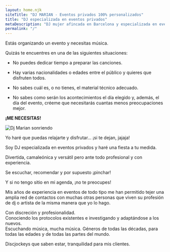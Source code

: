 ```yaml
---
layout: home.njk
siteTitle: "DJ MARIAN - Eventos privados 100% personalizados"
title: "DJ especializada en eventos privados"
metaDescription: "DJ mujer afincada en Barcelona y especializada en eventos privados. Servicio 100% personalizado. Equipo audiovisual propio. Música sin etiquetas. Be Water My Friend."
permalink: "/"
---
```


Estás organizando un evento y necesitas música.

Quizás te encuentres en una de las siguientes situaciones:

 - No puedes dedicar tiempo a preparar las canciones.  
  
 - Hay varias nacionalidades o edades entre el público y quieres que disfruten todos.  
  
 - No sabes cuál es, o no tienes, el material técnico adecuado.  
  
 - No sabes como serán los acontecimientos el día elegido y, además, el día del evento, créeme que necesitarás cuantas menos preocupaciones mejor.

**¡ME NECESITAS!**

<img loading="lazy" src="/assets/images/sonrie.webp" alt="Dj Marian sonriendo">

Yo haré que puedas relajarte y disfrutar... ¡si te dejan, jajaja!

Soy DJ especializada en eventos privados y haré una fiesta a tu medida.

Divertida, camaleónica y versátil pero ante todo profesional y con experiencia.

Se escuchar, recomendar y por supuesto ¡pinchar!

Y si no tengo sitio en mi agenda, ¡no te preocupes!

Mis años de experiencia en eventos de todo tipo me han permitido tejer una amplia red de contactos con muchas otras personas que viven su profesión de dj o artista de la misma manera que yo lo hago.

Con discreción y profesionalidad.
<br>Conociendo los protocolos existentes e investigando y adaptándose a los nuevos.
<br>Escuchando música, mucha música. Géneros de todas las décadas, para todas las edades y de todas las partes del mundo.

Discjockeys que saben estar, tranquilidad para mis clientes.

